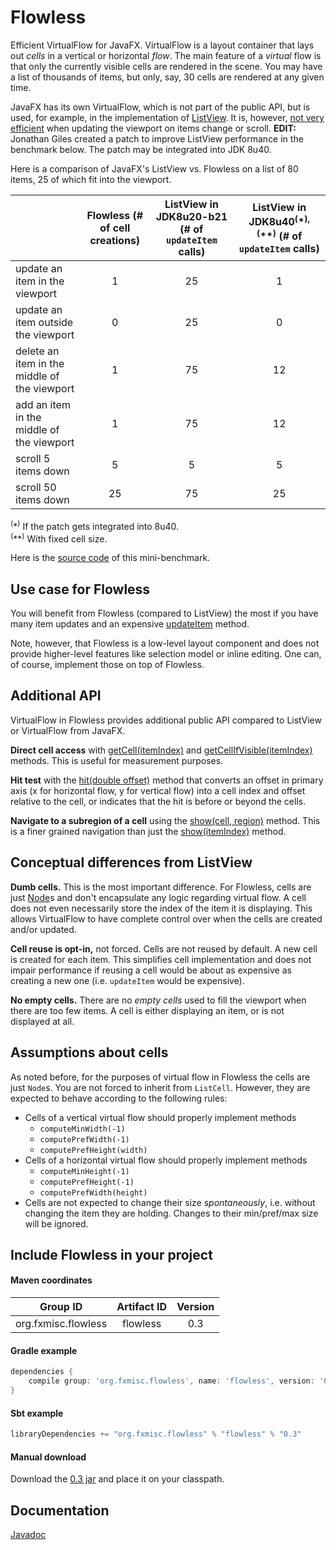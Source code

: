 Flowless
========

Efficient VirtualFlow for JavaFX. VirtualFlow is a layout container that lays out _cells_ in a vertical or horizontal _flow_. The main feature of a _virtual_ flow is that only the currently visible cells are rendered in the scene. You may have a list of thousands of items, but only, say, 30 cells are rendered at any given time.

JavaFX has its own VirtualFlow, which is not part of the public API, but is used, for example, in the implementation of [ListView](http://docs.oracle.com/javase/8/javafx/api/javafx/scene/control/ListView.html). It is, however, [not very efficient](https://javafx-jira.kenai.com/browse/RT-35395) when updating the viewport on items change or scroll. **EDIT:** Jonathan Giles created a patch to improve ListView performance in the benchmark below. The patch may be integrated into JDK 8u40.

Here is a comparison of JavaFX's ListView vs. Flowless on a list of 80 items, 25 of which fit into the viewport.

|                     | Flowless (# of cell creations) | ListView in JDK8u20-b21 (# of `updateItem` calls) | ListView in JDK8u40<sup>(</sup>\*<sup>), (</sup>\*\*<sup>)</sup> (# of `updateItem` calls) |
|---------------------|:------------------------------:|:-------------------------------------------------:|:------------------------------------------------------------------------------------------:|
| update an item in the viewport |                   1 | 25                                                | 1                                                                                          |
| update an item outside the viewport |              0 | 25                                                | 0                                                                                          |
| delete an item in the middle of the viewport |     1 | 75                                                | 12                                                                                         |
| add an item in the middle of the viewport |        1 | 75                                                | 12                                                                                         |
| scroll 5 items down |                              5 | 5                                                 | 5                                                                                          |
| scroll 50 items down |                            25 | 75                                                | 25                                                                                         |

<sup>(</sup>\*<sup>)</sup> If the patch gets integrated into 8u40.  
<sup>(</sup>\*\*<sup>)</sup> With fixed cell size.  

Here is the [source code](https://gist.github.com/TomasMikula/1dcee2cc4e5dab421913) of this mini-benchmark.

Use case for Flowless
---------------------

You will benefit from Flowless (compared to ListView) the most if you have many item updates and an expensive [updateItem](http://docs.oracle.com/javase/8/javafx/api/javafx/scene/control/Cell.html#updateItem-T-boolean-) method.

Note, however, that Flowless is a low-level layout component and does not provide higher-level features like selection model or inline editing. One can, of course, implement those on top of Flowless.

Additional API
--------------

VirtualFlow in Flowless provides additional public API compared to ListView or VirtualFlow from JavaFX.

**Direct cell access** with [getCell(itemIndex)](http://www.fxmisc.org/flowless/javadoc/org/fxmisc/flowless/VirtualFlow.html#getCell-int-) and [getCellIfVisible(itemIndex)](http://www.fxmisc.org/flowless/javadoc/org/fxmisc/flowless/VirtualFlow.html#getCellIfVisible-int-) methods. This is useful for measurement purposes.

**Hit test** with the [hit(double offset)](http://www.fxmisc.org/flowless/javadoc/org/fxmisc/flowless/VirtualFlow.html#hit-double-) method that converts an offset in primary axis (x for horizontal flow, y for vertical flow) into a cell index and offset relative to the cell, or indicates that the hit is before or beyond the cells.

**Navigate to a subregion of a cell** using the [show(cell, region)](http://www.fxmisc.org/flowless/javadoc/org/fxmisc/flowless/VirtualFlow.html#show-C-javafx.geometry.Bounds-) method. This is a finer grained navigation than just the [show(itemIndex)](http://www.fxmisc.org/flowless/javadoc/org/fxmisc/flowless/VirtualFlow.html#show-int-) method.

Conceptual differences from ListView
------------------------------------

**Dumb cells.** This is the most important difference. For Flowless, cells are just [Node](http://docs.oracle.com/javase/8/javafx/api/javafx/scene/Node.html)s and don't encapsulate any logic regarding virtual flow. A cell does not even necessarily store the index of the item it is displaying. This allows VirtualFlow to have complete control over when the cells are created and/or updated.

**Cell reuse is opt-in,** not forced. Cells are not reused by default. A new cell is created for each item. This simplifies cell implementation and does not impair performance if reusing a cell would be about as expensive as creating a new one (i.e. `updateItem` would be expensive).

**No empty cells.** There are no _empty cells_ used to fill the viewport when there are too few items. A cell is either displaying an item, or is not displayed at all.

Assumptions about cells
-----------------------

As noted before, for the purposes of virtual flow in Flowless the cells are just `Node`s. You are not forced to inherit from `ListCell`. However, they are expected to behave according to the following rules:

* Cells of a vertical virtual flow should properly implement methods
  * `computeMinWidth(-1)`
  * `computePrefWidth(-1)`
  * `computePrefHeight(width)`
* Cells of a horizontal virtual flow should properly implement methods
  * `computeMinHeight(-1)`
  * `computePrefHeight(-1)`
  * `computePrefWidth(height)`
* Cells are not expected to change their size _spontaneously_, i.e. without changing the item they are holding. Changes to their min/pref/max size will be ignored.

Include Flowless in your project
--------------------------------

#### Maven coordinates

| Group ID            | Artifact ID | Version |
| :---------:         | :---------: | :-----: |
| org.fxmisc.flowless | flowless    | 0.3     |

#### Gradle example

```groovy
dependencies {
    compile group: 'org.fxmisc.flowless', name: 'flowless', version: '0.3'
}
```

#### Sbt example

```scala
libraryDependencies += "org.fxmisc.flowless" % "flowless" % "0.3"
```

#### Manual download

Download the [0.3 jar](https://github.com/TomasMikula/Flowless/releases/tag/v0.3) and place it on your classpath.

Documentation
-------------

[Javadoc](http://www.fxmisc.org/flowless/javadoc/org/fxmisc/flowless/package-summary.html)
